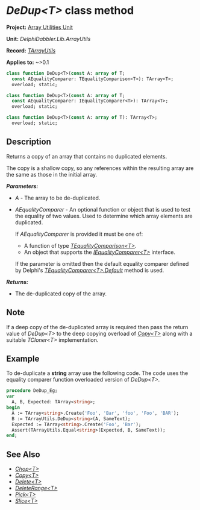 # _DeDup\<T\>_ class method

**Project:** [Array Utilities Unit](../API.md)

**Unit:** _DelphiDabbler.Lib.ArrayUtils_

**Record:** [_TArrayUtils_](./TArrayUtils.md)

**Applies to:** ~>0.1

```pascal
class function DeDup<T>(const A: array of T;
  const AEqualityComparer: TEqualityComparison<T>): TArray<T>;
  overload; static;

class function DeDup<T>(const A: array of T;
  const AEqualityComparer: IEqualityComparer<T>): TArray<T>;
  overload; static;

class function DeDup<T>(const A: array of T): TArray<T>;
  overload; static;
```

## Description

Returns a copy of an array that contains no duplicated elements.

The copy is a shallow copy, so any references within the resulting array are the same as those in the initial array.

***Parameters:***

* _A_ - The array to be de-duplicated.

* _AEqualityComparer_ - An optional function or object that is used to test the equality of two values. Used to determine which array elements are duplicated.
    
    If _AEqualityComparer_ is provided it must be one of:

    * A function of type [_TEqualityComparison\<T\>_](./RTL.md#tequalitycomparisont-function-reference).
    * An object that supports the [_IEqualityComparer\<T\>_](./RTL.md#iequalitycomparert-interface) interface.

    If the parameter is omitted then the default equality comparer defined by Delphi's [_TEqualityComparer\<T\>.Default_](./RTL#tequalitycomparertdefault-class-method) method is used.

***Returns:***

* The de-duplicated copy of the array.

## Note

If a deep copy of the de-duplicated array is required then pass the return value of _DeDup\<T\>_ to the deep copying overload of [_Copy\<T\>_](./TArrayUtils-Copy.md) along with a suitable _TCloner\<T\>_ implementation.

## Example

To de-duplicate a **string** array use the following code. The code uses the equality comparer function overloaded version of _DeDup\<T\>_.

```pascal
procedure DeDup_Eg;
var
  A, B, Expected: TArray<string>;
begin
  A := TArray<string>.Create('Foo', 'Bar', 'foo', 'Foo', 'BAR');
  B := TArrayUtils.DeDup<string>(A, SameText);
  Expected := TArray<string>.Create('Foo', 'Bar');
  Assert(TArrayUtils.Equal<string>(Expected, B, SameText));
end;
```

## See Also

* [_Chop\<T\>_](./TArrayUtils-Chop.md)
* [_Copy\<T\>_](./TArrayUtils-Copy.md)
* [_Delete\<T\>_](./TArrayUtils-Delete.md)
* [_DeleteRange\<T\>_](./TArrayUtils-DeleteRange.md)
* [_Pick\<T\>_](./TArrayUtils-Pick.md)
* [_Slice\<T\>_](./TArrayUtils-Slice.md)
